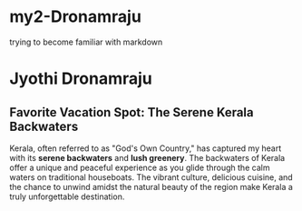 # my2-Dronamraju
trying to become familiar with markdown
# Jyothi Dronamraju

## Favorite Vacation Spot: The Serene Kerala Backwaters

Kerala, often referred to as "God's Own Country," has captured my heart with its **serene backwaters** and **lush greenery**. The backwaters of Kerala offer a unique and peaceful experience as you glide through the calm waters on traditional houseboats. The vibrant culture, delicious cuisine, and the chance to unwind amidst the natural beauty of the region make Kerala a truly unforgettable destination.
